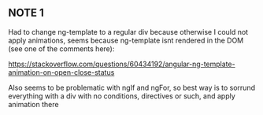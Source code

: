 ## NOTE 1

Had to change ng-template to a regular div because otherwise I could not apply animations, seems because ng-template isnt rendered in the DOM (see one of the comments here):

https://stackoverflow.com/questions/60434192/angular-ng-template-animation-on-open-close-status

Also seems to be problematic with ngIf and ngFor, so best way is to sorrund everything with a div with no conditions, directives or such, and apply animation there


